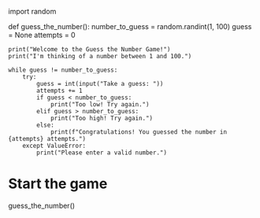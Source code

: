 import random

def guess_the_number():
    number_to_guess = random.randint(1, 100)
    guess = None
    attempts = 0

    print("Welcome to the Guess the Number Game!")
    print("I'm thinking of a number between 1 and 100.")

    while guess != number_to_guess:
        try:
            guess = int(input("Take a guess: "))
            attempts += 1
            if guess < number_to_guess:
                print("Too low! Try again.")
            elif guess > number_to_guess:
                print("Too high! Try again.")
            else:
                print(f"Congratulations! You guessed the number in {attempts} attempts.")
        except ValueError:
            print("Please enter a valid number.")

# Start the game
guess_the_number()




